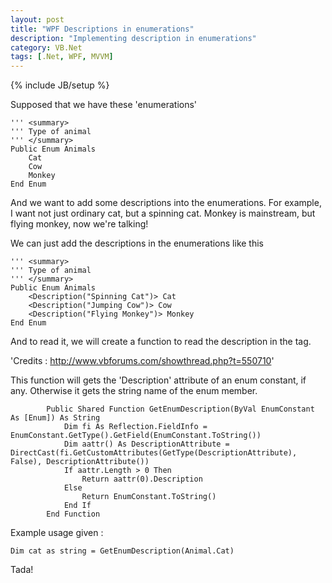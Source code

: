 ```yaml
---
layout: post
title: "WPF Descriptions in enumerations"
description: "Implementing description in enumerations"
category: VB.Net
tags: [.Net, WPF, MVVM]
---
```

{% include JB/setup %}

Supposed that we have these 'enumerations'

	''' <summary>
    ''' Type of animal
    ''' </summary>
    Public Enum Animals
        Cat
        Cow
        Monkey
    End Enum

And we want to add some descriptions into the enumerations. For example, I want not just ordinary cat, but a spinning cat. Monkey is mainstream, but flying monkey, now we're talking!

We can just add the descriptions in the enumerations like this

	''' <summary>
    ''' Type of animal
    ''' </summary>
    Public Enum Animals
        <Description("Spinning Cat")> Cat
        <Description("Jumping Cow")> Cow
        <Description("Flying Monkey")> Monkey
    End Enum

And to read it, we will create a function to read the description in the tag.

'Credits : http://www.vbforums.com/showthread.php?t=550710'

This function will gets the 'Description' attribute of an enum constant, if any. Otherwise it gets the string name of the enum member.


            Public Shared Function GetEnumDescription(ByVal EnumConstant As [Enum]) As String
                Dim fi As Reflection.FieldInfo = EnumConstant.GetType().GetField(EnumConstant.ToString())
                Dim aattr() As DescriptionAttribute = DirectCast(fi.GetCustomAttributes(GetType(DescriptionAttribute), False), DescriptionAttribute())
                If aattr.Length > 0 Then
                    Return aattr(0).Description
                Else
                    Return EnumConstant.ToString()
                End If
            End Function

Example usage given :

	Dim cat as string = GetEnumDescription(Animal.Cat)

Tada!